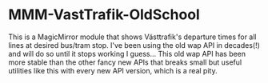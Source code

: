 # MMM-VastTrafik-OldSchool
This is a MagicMirror module that shows Västtrafik's departure times for all lines at desired bus/tram stop. I've been using the old wap API in decades(!) and will do so until it stops working I guess... This old wap API has been more stable than the other fancy new APIs that breaks small but useful utilities like this with every new API version, which is a real pity.
